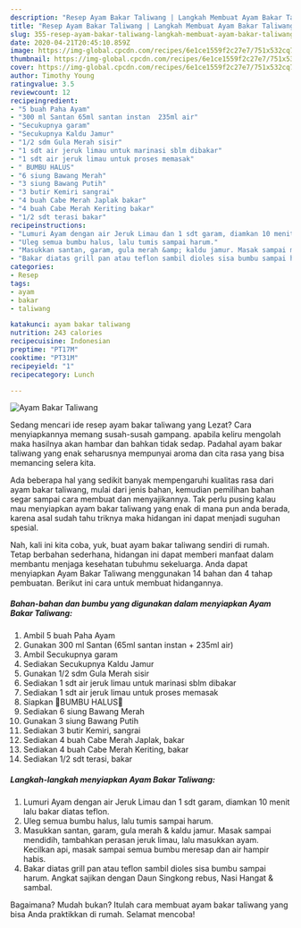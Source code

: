 ```yaml
---
description: "Resep Ayam Bakar Taliwang | Langkah Membuat Ayam Bakar Taliwang Yang Bisa Manjain Lidah"
title: "Resep Ayam Bakar Taliwang | Langkah Membuat Ayam Bakar Taliwang Yang Bisa Manjain Lidah"
slug: 355-resep-ayam-bakar-taliwang-langkah-membuat-ayam-bakar-taliwang-yang-bisa-manjain-lidah
date: 2020-04-21T20:45:10.859Z
image: https://img-global.cpcdn.com/recipes/6e1ce1559f2c27e7/751x532cq70/ayam-bakar-taliwang-foto-resep-utama.jpg
thumbnail: https://img-global.cpcdn.com/recipes/6e1ce1559f2c27e7/751x532cq70/ayam-bakar-taliwang-foto-resep-utama.jpg
cover: https://img-global.cpcdn.com/recipes/6e1ce1559f2c27e7/751x532cq70/ayam-bakar-taliwang-foto-resep-utama.jpg
author: Timothy Young
ratingvalue: 3.5
reviewcount: 12
recipeingredient:
- "5 buah Paha Ayam"
- "300 ml Santan 65ml santan instan  235ml air"
- "Secukupnya garam"
- "Secukupnya Kaldu Jamur"
- "1/2 sdm Gula Merah sisir"
- "1 sdt air jeruk limau untuk marinasi sblm dibakar"
- "1 sdt air jeruk limau untuk proses memasak"
- " BUMBU HALUS"
- "6 siung Bawang Merah"
- "3 siung Bawang Putih"
- "3 butir Kemiri sangrai"
- "4 buah Cabe Merah Japlak bakar"
- "4 buah Cabe Merah Keriting bakar"
- "1/2 sdt terasi bakar"
recipeinstructions:
- "Lumuri Ayam dengan air Jeruk Limau dan 1 sdt garam, diamkan 10 menit lalu bakar diatas teflon."
- "Uleg semua bumbu halus, lalu tumis sampai harum."
- "Masukkan santan, garam, gula merah &amp; kaldu jamur. Masak sampai mendidih, tambahkan perasan jeruk limau, lalu masukkan ayam. Kecilkan api, masak sampai semua bumbu meresap dan air hampir habis."
- "Bakar diatas grill pan atau teflon sambil dioles sisa bumbu sampai harum. Angkat sajikan dengan Daun Singkong rebus, Nasi Hangat &amp; sambal."
categories:
- Resep
tags:
- ayam
- bakar
- taliwang

katakunci: ayam bakar taliwang 
nutrition: 243 calories
recipecuisine: Indonesian
preptime: "PT17M"
cooktime: "PT31M"
recipeyield: "1"
recipecategory: Lunch

---
```



![Ayam Bakar Taliwang](https://img-global.cpcdn.com/recipes/6e1ce1559f2c27e7/751x532cq70/ayam-bakar-taliwang-foto-resep-utama.jpg)

Sedang mencari ide resep ayam bakar taliwang yang Lezat? Cara menyiapkannya memang susah-susah gampang. apabila keliru mengolah maka hasilnya akan hambar dan bahkan tidak sedap. Padahal ayam bakar taliwang yang enak seharusnya mempunyai aroma dan cita rasa yang bisa memancing selera kita.



Ada beberapa hal yang sedikit banyak mempengaruhi kualitas rasa dari ayam bakar taliwang, mulai dari jenis bahan, kemudian pemilihan bahan segar sampai cara membuat dan menyajikannya. Tak perlu pusing kalau mau menyiapkan ayam bakar taliwang yang enak di mana pun anda berada, karena asal sudah tahu triknya maka hidangan ini dapat menjadi suguhan spesial.


Nah, kali ini kita coba, yuk, buat ayam bakar taliwang sendiri di rumah. Tetap berbahan sederhana, hidangan ini dapat memberi manfaat dalam membantu menjaga kesehatan tubuhmu sekeluarga. Anda dapat menyiapkan Ayam Bakar Taliwang menggunakan 14 bahan dan 4 tahap pembuatan. Berikut ini cara untuk membuat hidangannya.

<!--inarticleads1-->

##### Bahan-bahan dan bumbu yang digunakan dalam menyiapkan Ayam Bakar Taliwang:

1. Ambil 5 buah Paha Ayam
1. Gunakan 300 ml Santan (65ml santan instan + 235ml air)
1. Ambil Secukupnya garam
1. Sediakan Secukupnya Kaldu Jamur
1. Gunakan 1/2 sdm Gula Merah sisir
1. Sediakan 1 sdt air jeruk limau untuk marinasi sblm dibakar
1. Sediakan 1 sdt air jeruk limau untuk proses memasak
1. Siapkan  🌰BUMBU HALUS🌰
1. Sediakan 6 siung Bawang Merah
1. Gunakan 3 siung Bawang Putih
1. Sediakan 3 butir Kemiri, sangrai
1. Sediakan 4 buah Cabe Merah Japlak, bakar
1. Sediakan 4 buah Cabe Merah Keriting, bakar
1. Sediakan 1/2 sdt terasi, bakar




<!--inarticleads2-->

##### Langkah-langkah menyiapkan Ayam Bakar Taliwang:

1. Lumuri Ayam dengan air Jeruk Limau dan 1 sdt garam, diamkan 10 menit lalu bakar diatas teflon.
1. Uleg semua bumbu halus, lalu tumis sampai harum.
1. Masukkan santan, garam, gula merah &amp; kaldu jamur. Masak sampai mendidih, tambahkan perasan jeruk limau, lalu masukkan ayam. Kecilkan api, masak sampai semua bumbu meresap dan air hampir habis.
1. Bakar diatas grill pan atau teflon sambil dioles sisa bumbu sampai harum. Angkat sajikan dengan Daun Singkong rebus, Nasi Hangat &amp; sambal.




Bagaimana? Mudah bukan? Itulah cara membuat ayam bakar taliwang yang bisa Anda praktikkan di rumah. Selamat mencoba!
